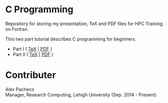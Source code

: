 # C Programming
Repository for storing my presentation, TeX and PDF files for HPC 
Training on Fortran. 

This two part tutorial describes C programming for beginners.

* Part I ( [TeX](CProg1.tex) | [PDF](CProg1.pdf) )
* Part II ( [TeX](CProg2.tex) | [PDF](CProg2.pdf) )


# Contributer
Alex Pacheco  
 Manager, Research Computing, Lehigh University (Sep. 2014 - Present)  
